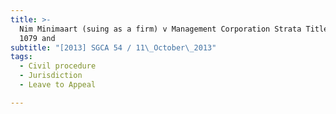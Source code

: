 ```yaml
---
title: >-
  Nim Minimaart (suing as a firm) v Management Corporation Strata Title Plan No
  1079 and
subtitle: "[2013] SGCA 54 / 11\_October\_2013"
tags:
  - Civil procedure
  - Jurisdiction
  - Leave to Appeal

---
```


